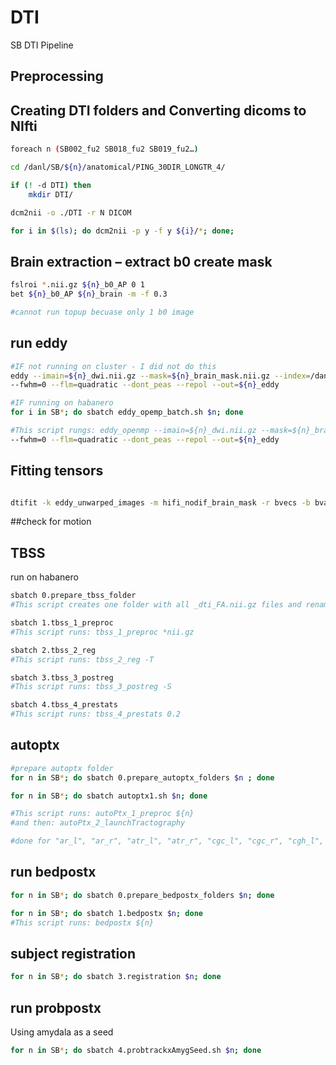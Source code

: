 # DTI
SB DTI Pipeline

## Preprocessing 

## Creating DTI folders and Converting dicoms to NIfti 

```.bash 
foreach n (SB002_fu2 SB018_fu2 SB019_fu2…)

cd /danl/SB/${n}/anatomical/PING_30DIR_LONGTR_4/

if (! -d DTI) then 
	mkdir DTI/

dcm2nii -o ./DTI -r N DICOM

for i in $(ls); do dcm2nii -p y -f y ${i}/*; done;


```

## Brain extraction – extract b0 create mask 

```.bash
fslroi *.nii.gz ${n}_b0_AP 0 1
bet ${n}_b0_AP ${n}_brain -m -f 0.3

#cannot run topup becuase only 1 b0 image 
```

## run eddy 

```.bash
#IF not running on cluster - I did not do this 
eddy --imain=${n}_dwi.nii.gz --mask=${n}_brain_mask.nii.gz --index=/danl/SB/DTI/index.txt --acqp=/danl/SB/DTI/acqparams.txt --bvec=${n}_bvecs --bvals=${n}_bvals /
--fwhm=0 --flm=quadratic --dont_peas --repol --out=${n}_eddy

#IF running on habanero 
for i in SB*; do sbatch eddy_opemp_batch.sh $n; done 

#This script rungs: eddy_openmp --imain=${n}_dwi.nii.gz --mask=${n}_brain_mask.nii.gz --index=/danl/SB/DTI/index.txt --acqp=/danl/SB/DTI/acqparams.txt --bvec=${n}_bvecs --bvals=${n}_bvals /
--fwhm=0 --flm=quadratic --dont_peas --repol --out=${n}_eddy
```

## Fitting tensors 

```.bash 

dtifit -k eddy_unwarped_images -m hifi_nodif_brain_mask -r bvecs -b bvals -o dti 

```

##check for motion 


## TBSS 
run on habanero 

```.bash
sbatch 0.prepare_tbss_folder 
#This script creates one folder with all _dti_FA.nii.gz files and renames them to order by group (COMP/PI)

sbatch 1.tbss_1_preproc 
#This script runs: tbss_1_preproc *nii.gz

sbatch 2.tbss_2_reg
#This script runs: tbss_2_reg -T

sbatch 3.tbss_3_postreg 
#This script runs: tbss_3_postreg -S

sbatch 4.tbss_4_prestats
#This script runs: tbss_4_prestats 0.2

 ```

## autoptx

```.bash
#prepare autoptx folder 
for n in SB*; do sbatch 0.prepare_autoptx_folders $n ; done

for n in SB*; do sbatch autoptx1.sh $n; done 

#This script runs: autoPtx_1_preproc ${n} 
#and then: autoPtx_2_launchTractography 

#done for "ar_l", "ar_r", "atr_l", "atr_r", "cgc_l", "cgc_r", "cgh_l", "cgh_r", "ifo_l", "ifo_r", "ilf_l", "ilf_r", "ptr_l", "ptr_r", "slf_l", "slf_r", "str_r", "str_l", "unc_l", "unc_r"

```

## run bedpostx 

```.bash
for n in SB*; do sbatch 0.prepare_bedpostx_folders $n; done 

for n in SB*; do sbatch 1.bedpostx $n; done
#This script runs: bedpostx ${n}
```

## subject registration
```.bash
for n in SB*; do sbatch 3.registration $n; done 

```

## run probpostx 
Using amydala as a seed 
```.bash
for n in SB*; do sbatch 4.probtrackxAmygSeed.sh $n; done 

```


